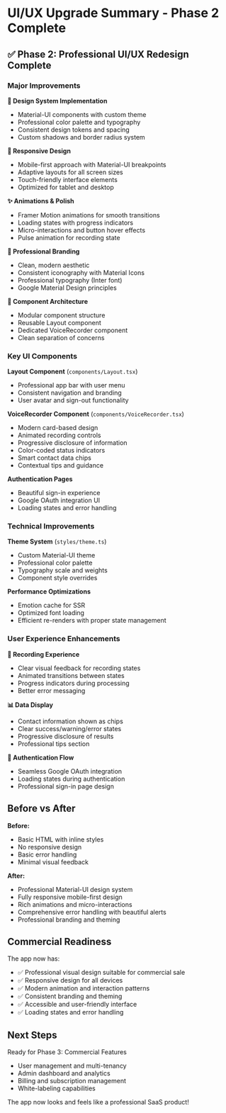 # UI/UX Upgrade Summary - Phase 2 Complete

## ✅ Phase 2: Professional UI/UX Redesign Complete

### Major Improvements

**🎨 Design System Implementation**
- Material-UI components with custom theme
- Professional color palette and typography 
- Consistent design tokens and spacing
- Custom shadows and border radius system

**📱 Responsive Design**
- Mobile-first approach with Material-UI breakpoints
- Adaptive layouts for all screen sizes
- Touch-friendly interface elements
- Optimized for tablet and desktop

**✨ Animations & Polish**
- Framer Motion animations for smooth transitions
- Loading states with progress indicators
- Micro-interactions and button hover effects
- Pulse animation for recording state

**🎯 Professional Branding**
- Clean, modern aesthetic
- Consistent iconography with Material Icons
- Professional typography (Inter font)
- Google Material Design principles

**🧩 Component Architecture**
- Modular component structure
- Reusable Layout component
- Dedicated VoiceRecorder component
- Clean separation of concerns

### Key UI Components

**Layout Component** (`components/Layout.tsx`)
- Professional app bar with user menu
- Consistent navigation and branding
- User avatar and sign-out functionality

**VoiceRecorder Component** (`components/VoiceRecorder.tsx`)
- Modern card-based design
- Animated recording controls
- Progressive disclosure of information
- Color-coded status indicators
- Smart contact data chips
- Contextual tips and guidance

**Authentication Pages**
- Beautiful sign-in experience
- Google OAuth integration UI
- Loading states and error handling

### Technical Improvements

**Theme System** (`styles/theme.ts`)
- Custom Material-UI theme
- Professional color palette
- Typography scale and weights
- Component style overrides

**Performance Optimizations**
- Emotion cache for SSR
- Optimized font loading
- Efficient re-renders with proper state management

### User Experience Enhancements

**🎤 Recording Experience**
- Clear visual feedback for recording states
- Animated transitions between states
- Progress indicators during processing
- Better error messaging

**📊 Data Display**
- Contact information shown as chips
- Clear success/warning/error states
- Progressive disclosure of results
- Professional tips section

**🔐 Authentication Flow**
- Seamless Google OAuth integration
- Loading states during authentication
- Professional sign-in page design

## Before vs After

**Before:**
- Basic HTML with inline styles
- No responsive design
- Basic error handling
- Minimal visual feedback

**After:**
- Professional Material-UI design system
- Fully responsive mobile-first design
- Rich animations and micro-interactions
- Comprehensive error handling with beautiful alerts
- Professional branding and theming

## Commercial Readiness

The app now has:
- ✅ Professional visual design suitable for commercial sale
- ✅ Responsive design for all devices
- ✅ Modern animation and interaction patterns
- ✅ Consistent branding and theming
- ✅ Accessible and user-friendly interface
- ✅ Loading states and error handling

## Next Steps

Ready for Phase 3: Commercial Features
- User management and multi-tenancy
- Admin dashboard and analytics
- Billing and subscription management
- White-labeling capabilities

The app now looks and feels like a professional SaaS product!